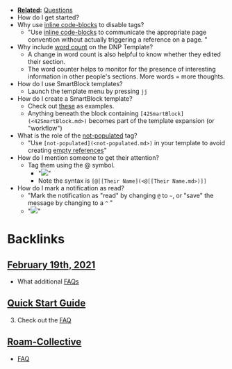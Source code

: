 - **[Related](<Related.md>):** [Questions](<Questions.md>)
- How do I get started?
- Why use [inline code-blocks](<inline code-blocks.md>) to disable tags?
    - "Use [inline code-blocks](<inline code-blocks.md>) to communicate the appropriate page convention without actually triggering a reference on a page. "
- Why include [word count](<word count.md>) on the DNP Template?
    - A change in word count is also helpful to know whether they edited their section.
    - The word counter helps to monitor for the presence of interesting information in other people's sections. More words = more thoughts. 
- How do I use SmartBlock templates?
    - Launch the template menu by pressing `jj` 
- How do I create a SmartBlock template?
    - Check out [these]([Graph/Templates](<Graph/Templates.md>)) as examples.
    - Anything beneath the block containing `[42SmartBlock](<42SmartBlock.md>)` becomes part of the template expansion (or "workflow")
- What is the role of the [not-populated](<not-populated.md>) tag? 
    - "Use `[not-populated](<not-populated.md>)` in your template to avoid creating [empty references](<empty references.md>)"
- How do I mention someone to get their attention? 
    - Tag them using the @ symbol. 
        - "![](https://firebasestorage.googleapis.com/v0/b/firescript-577a2.appspot.com/o/imgs%2Fapp%2FRoam-Collective%2Fgud_OjGiPq.png?alt=media&token=a138fdca-7b3d-4572-8771-56d197428850)"
        - Note the syntax is `[@[[Their Name](<@[[Their Name.md>)]]`
- How do I mark a notification as read?
    - "Mark the notification as "read" by changing `@` to `~`, or "save" the message by changing to a `^` "
    - "![](https://firebasestorage.googleapis.com/v0/b/firescript-577a2.appspot.com/o/imgs%2Fapp%2FRoam-Collective%2Fgud_OjGiPq.png?alt=media&token=a138fdca-7b3d-4572-8771-56d197428850)"

# Backlinks
## [February 19th, 2021](<February 19th, 2021.md>)
- What additional [FAQs]([FAQ](<FAQ.md>))

## [Quick Start Guide](<Quick Start Guide.md>)
3. Check out the [FAQ](<FAQ.md>)

## [Roam-Collective](<Roam-Collective.md>)
- [FAQ](<FAQ.md>)

